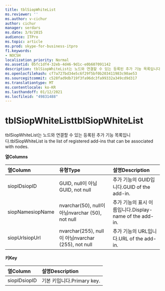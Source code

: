 ```yaml
---
title: tblSiopWhiteList
ms.reviewer: ''
ms.author: v-cichur
author: cichur
manager: serdars
ms.date: 3/9/2015
audience: ITPro
ms.topic: article
ms.prod: skype-for-business-itpro
f1.keywords:
- NOCSH
localization_priority: Normal
ms.assetid: 05fc1df4-32eb-4d46-9d1c-e0b607091142
description: tblSiopWhiteList는 노드와 연결할 수 있는 등록된 추가 기능 목록입니다.
ms.openlocfilehash: cf7a727bd34e5c6f29f5bf0b203411983c90ae53
ms.sourcegitcommit: c528fad9db719f3fa96dc3fa99332a349cd9d317
ms.translationtype: MT
ms.contentlocale: ko-KR
ms.lasthandoff: 01/12/2021
ms.locfileid: "49831488"
---
```

# <a name="tblsiopwhitelist"></a><span data-ttu-id="5eab2-103">tblSiopWhiteList</span><span class="sxs-lookup"><span data-stu-id="5eab2-103">tblSiopWhiteList</span></span>
 
<span data-ttu-id="5eab2-104">tblSiopWhiteList는 노드와 연결할 수 있는 등록된 추가 기능 목록입니다.</span><span class="sxs-lookup"><span data-stu-id="5eab2-104">tblSiopWhiteList is the list of registered add-ins that can be associated with nodes.</span></span>
  
<span data-ttu-id="5eab2-105">**열**</span><span class="sxs-lookup"><span data-stu-id="5eab2-105">**Columns**</span></span>

|<span data-ttu-id="5eab2-106">**열**</span><span class="sxs-lookup"><span data-stu-id="5eab2-106">**Column**</span></span>|<span data-ttu-id="5eab2-107">**유형**</span><span class="sxs-lookup"><span data-stu-id="5eab2-107">**Type**</span></span>|<span data-ttu-id="5eab2-108">**설명**</span><span class="sxs-lookup"><span data-stu-id="5eab2-108">**Description**</span></span>|
|:-----|:-----|:-----|
|<span data-ttu-id="5eab2-109">siopID</span><span class="sxs-lookup"><span data-stu-id="5eab2-109">siopID</span></span>  <br/> |<span data-ttu-id="5eab2-110">GUID, null이 아님</span><span class="sxs-lookup"><span data-stu-id="5eab2-110">GUID, not null</span></span>  <br/> |<span data-ttu-id="5eab2-111">추가 기능의 GUID입니다.</span><span class="sxs-lookup"><span data-stu-id="5eab2-111">GUID of the add-in.</span></span>  <br/> |
|<span data-ttu-id="5eab2-112">siopName</span><span class="sxs-lookup"><span data-stu-id="5eab2-112">siopName</span></span>  <br/> |<span data-ttu-id="5eab2-113">nvarchar(50), null이 아님</span><span class="sxs-lookup"><span data-stu-id="5eab2-113">nvarchar (50), not null</span></span>  <br/> |<span data-ttu-id="5eab2-114">추가 기능의 표시 이름입니다.</span><span class="sxs-lookup"><span data-stu-id="5eab2-114">Display-name of the add-in.</span></span>  <br/> |
|<span data-ttu-id="5eab2-115">siopUrl</span><span class="sxs-lookup"><span data-stu-id="5eab2-115">siopUrl</span></span>  <br/> |<span data-ttu-id="5eab2-116">nvarchar(255), null이 아님</span><span class="sxs-lookup"><span data-stu-id="5eab2-116">nvarchar (255), not null</span></span>  <br/> |<span data-ttu-id="5eab2-117">추가 기능의 URL입니다.</span><span class="sxs-lookup"><span data-stu-id="5eab2-117">URL of the add-in.</span></span>  <br/> |
   
<span data-ttu-id="5eab2-118">**키**</span><span class="sxs-lookup"><span data-stu-id="5eab2-118">**Key**</span></span>

|<span data-ttu-id="5eab2-119">**열**</span><span class="sxs-lookup"><span data-stu-id="5eab2-119">**Column**</span></span>|<span data-ttu-id="5eab2-120">**설명**</span><span class="sxs-lookup"><span data-stu-id="5eab2-120">**Description**</span></span>|
|:-----|:-----|
|<span data-ttu-id="5eab2-121">siopID</span><span class="sxs-lookup"><span data-stu-id="5eab2-121">siopID</span></span>  <br/> |<span data-ttu-id="5eab2-122">기본 키입니다.</span><span class="sxs-lookup"><span data-stu-id="5eab2-122">Primary key.</span></span>  <br/> |
   

